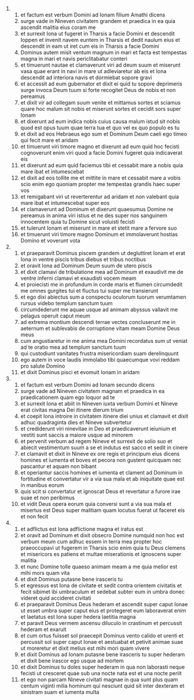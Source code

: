 <ol>
  <li>
    <ol>
      <li>et factum est verbum Domini ad Ionam filium Amathi dicens</li>
      <li>surge vade in Nineven civitatem grandem et praedica in ea quia ascendit malitia eius coram me</li>
      <li>et surrexit Iona ut fugeret in Tharsis a facie Domini et descendit Ioppen et invenit navem euntem in Tharsis et dedit naulum eius et descendit in eam ut iret cum eis in Tharsis a facie Domini</li>
      <li>Dominus autem misit ventum magnum in mari et facta est tempestas magna in mari et navis periclitabatur conteri</li>
      <li>et timuerunt nautae et clamaverunt viri ad deum suum et miserunt vasa quae erant in navi in mare ut adleviaretur ab eis et Iona descendit ad interiora navis et dormiebat sopore gravi</li>
      <li>et accessit ad eum gubernator et dixit ei quid tu sopore deprimeris surge invoca Deum tuum si forte recogitet Deus de nobis et non pereamus</li>
      <li>et dixit vir ad collegam suum venite et mittamus sortes et sciamus quare hoc malum sit nobis et miserunt sortes et cecidit sors super Ionam</li>
      <li>et dixerunt ad eum indica nobis cuius causa malum istud sit nobis quod est opus tuum quae terra tua et quo vel ex quo populo es tu</li>
      <li>et dixit ad eos Hebraeus ego sum et Dominum Deum caeli ego timeo qui fecit mare et aridam</li>
      <li>et timuerunt viri timore magno et dixerunt ad eum quid hoc fecisti cognoverunt enim viri quod a facie Domini fugeret quia indicaverat eis</li>
      <li>et dixerunt ad eum quid faciemus tibi et cessabit mare a nobis quia mare ibat et intumescebat</li>
      <li>et dixit ad eos tollite me et mittite in mare et cessabit mare a vobis scio enim ego quoniam propter me tempestas grandis haec super vos</li>
      <li>et remigabant viri ut reverterentur ad aridam et non valebant quia mare ibat et intumescebat super eos</li>
      <li>et clamaverunt ad Dominum et dixerunt quaesumus Domine ne pereamus in anima viri istius et ne des super nos sanguinem innocentem quia tu Domine sicut voluisti fecisti</li>
      <li>et tulerunt Ionam et miserunt in mare et stetit mare a fervore suo</li>
      <li>et timuerunt viri timore magno Dominum et immolaverunt hostias Domino et voverunt vota</li>
    </ol>
  </li>
  <li>
    <ol>
      <li>et praeparavit Dominus piscem grandem ut degluttiret Ionam et erat Iona in ventre piscis tribus diebus et tribus noctibus</li>
      <li>et oravit Iona ad Dominum Deum suum de utero piscis</li>
      <li>et dixit clamavi de tribulatione mea ad Dominum et exaudivit me de ventre inferni clamavi et exaudisti vocem meam</li>
      <li>et proiecisti me in profundum in corde maris et flumen circumdedit me omnes gurgites tui et fluctus tui super me transierunt</li>
      <li>et ego dixi abiectus sum a conspectu oculorum tuorum verumtamen rursus videbo templum sanctum tuum</li>
      <li>circumdederunt me aquae usque ad animam abyssus vallavit me pelagus operuit caput meum</li>
      <li>ad extrema montium descendi terrae vectes concluserunt me in aeternum et sublevabis de corruptione vitam meam Domine Deus meus</li>
      <li>cum angustiaretur in me anima mea Domini recordatus sum ut veniat ad te oratio mea ad templum sanctum tuum</li>
      <li>qui custodiunt vanitates frustra misericordiam suam derelinquunt</li>
      <li>ego autem in voce laudis immolabo tibi quaecumque vovi reddam pro salute Domino</li>
      <li>et dixit Dominus pisci et evomuit Ionam in aridam</li>
    </ol>
  </li>
  <li>
    <ol>
      <li>et factum est verbum Domini ad Ionam secundo dicens</li>
      <li>surge vade ad Nineven civitatem magnam et praedica in ea praedicationem quam ego loquor ad te</li>
      <li>et surrexit Iona et abiit in Nineven iuxta verbum Domini et Nineve erat civitas magna Dei itinere dierum trium</li>
      <li>et coepit Iona introire in civitatem itinere diei unius et clamavit et dixit adhuc quadraginta dies et Nineve subvertetur</li>
      <li>et crediderunt viri ninevitae in Deo et praedicaverunt ieiunium et vestiti sunt saccis a maiore usque ad minorem</li>
      <li>et pervenit verbum ad regem Nineve et surrexit de solio suo et abiecit vestimentum suum a se et indutus est sacco et sedit in cinere</li>
      <li>et clamavit et dixit in Nineve ex ore regis et principum eius dicens homines et iumenta et boves et pecora non gustent quicquam nec pascantur et aquam non bibant</li>
      <li>et operiantur saccis homines et iumenta et clament ad Dominum in fortitudine et convertatur vir a via sua mala et ab iniquitate quae est in manibus eorum</li>
      <li>quis scit si convertatur et ignoscat Deus et revertatur a furore irae suae et non peribimus</li>
      <li>et vidit Deus opera eorum quia conversi sunt a via sua mala et misertus est Deus super malitiam quam locutus fuerat ut faceret eis et non fecit</li>
    </ol>
  </li>
  <li>
    <ol>
      <li>et adflictus est Iona adflictione magna et iratus est</li>
      <li>et oravit ad Dominum et dixit obsecro Domine numquid non hoc est verbum meum cum adhuc essem in terra mea propter hoc praeoccupavi ut fugerem in Tharsis scio enim quia tu Deus clemens et misericors es patiens et multae miserationis et ignoscens super malitia</li>
      <li>et nunc Domine tolle quaeso animam meam a me quia melior est mihi mors quam vita</li>
      <li>et dixit Dominus putasne bene irasceris tu</li>
      <li>et egressus est Iona de civitate et sedit contra orientem civitatis et fecit sibimet ibi umbraculum et sedebat subter eum in umbra donec videret quid accideret civitati</li>
      <li>et praeparavit Dominus Deus hederam et ascendit super caput Ionae ut esset umbra super caput eius et protegeret eum laboraverat enim et laetatus est Iona super hedera laetitia magna</li>
      <li>et paravit Deus vermem ascensu diluculo in crastinum et percussit hederam et exaruit</li>
      <li>et cum ortus fuisset sol praecepit Dominus vento calido et urenti et percussit sol super caput Ionae et aestuabat et petivit animae suae ut moreretur et dixit melius est mihi mori quam vivere</li>
      <li>et dixit Dominus ad Ionam putasne bene irasceris tu super hederam et dixit bene irascor ego usque ad mortem</li>
      <li>et dixit Dominus tu doles super hederam in qua non laborasti neque fecisti ut cresceret quae sub una nocte nata est et una nocte periit</li>
      <li>et ego non parcam Nineve civitati magnae in qua sunt plus quam centum viginti milia hominum qui nesciunt quid sit inter dexteram et sinistram suam et iumenta multa</li>
    </ol>
  </li>
</ol>